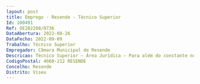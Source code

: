 ```yaml
--- 
layout: post
title: Emprego - Resende - Técnico Superior
Id: 100491
Ref: OE202208/0736
DataAbertura: 2022-08-26
DataFecho: 2022-09-09
Trabalho: Técnico Superior
Empregador: Câmara Municipal de Resende
Descricao: Técnico Superior – Área Jurídica – Para além do constante no n.º 2 do artigo 88.º da LTFP, em conformidade com o estabelecido no mapa de pessoal aprovado, compete ao trabalhador público  “Realizar estudos e outros trabalhos de natureza jurídica conducentes à definição e concretização das políticas do Município  Elaborar pareceres e informações sobre a interpretação e aplicação da legislação, bem como normas e regulamentos internos  recolher, tratar e difundir legislação, jurisprudência, doutrina e outra informação necessária ao serviço em que está integrado  Pode ser incumbido de coordenar e superintender a atividade de outros profissionais  Conduzir veículos ligeiros municipais em serviço externo.” 
CodigoPostal: 4660-212 RESENDE
Concelho: Resende
Distrito: Viseu
--- 
```

